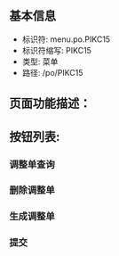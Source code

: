 
## 基本信息

- 标识符: menu.po.PIKC15
- 标识符缩写: PIKC15
- 类型: 菜单
- 路径: /po/PIKC15

## 页面功能描述：





## 按钮列表:


### 调整单查询



### 删除调整单



### 生成调整单



### 提交


